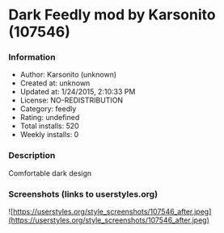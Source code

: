 # Dark Feedly mod by Karsonito (107546)

### Information
- Author: Karsonito (unknown)
- Created at: unknown
- Updated at: 1/24/2015, 2:10:33 PM
- License: NO-REDISTRIBUTION
- Category: feedly
- Rating: undefined
- Total installs: 520
- Weekly installs: 0


### Description
Comfortable dark design


### Screenshots (links to userstyles.org)
![https://userstyles.org/style_screenshots/107546_after.jpeg](https://userstyles.org/style_screenshots/107546_after.jpeg)



